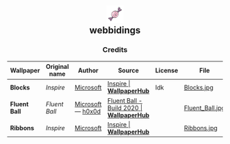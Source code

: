 <div id="intro" align="center">

## ![image](../../assets/webbidings-tiny40.png) <br> webbidings
### Credits

| Wallpaper | Original name | Author | Source | License | File |
| --------- | ------------- | ------ | ------ | ------- | ---- |
| **Blocks** | _Inspire_ | [Microsoft](https://wallpaperhub.app/creators/microsoft) | [Inspire \| **WallpaperHub**](https://wallpaperhub.app/wallpapers/7362) | Idk | [Blocks.jpg](./Inspire/Blocks.jpg) |
| **Fluent Ball** | _Fluent Ball_ | [Microsoft](https://wallpaperhub.app/creators/microsoft) — [h0x0d](https://twitter.com/h0x0d) | [Fluent Ball - Build 2020 \| **WallpaperHub**](https://wallpaperhub.app/wallpapers/6600) |  | [Fluent_Ball.jpg](./Inspire/Fluent_Ball.jpg) |
| **Ribbons** | _Inspire_ | [Microsoft](https://wallpaperhub.app/creators/microsoft) | [Inspire \| **WallpaperHub**](https://wallpaperhub.app/wallpapers/7364) |  | [Ribbons.jpg](./Inspire/Ribbons.jpg) |
